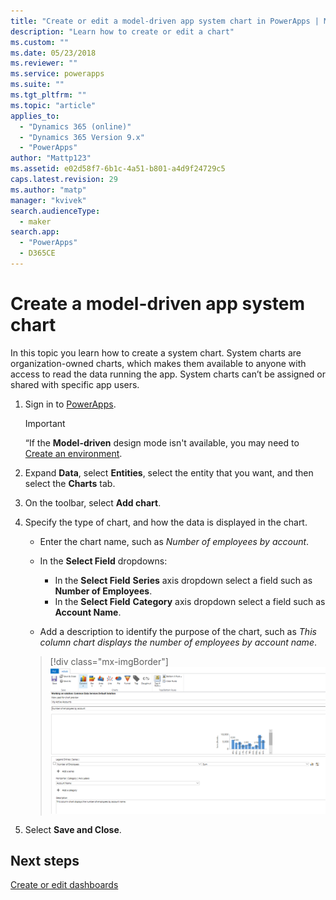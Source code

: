 ```yaml
---
title: "Create or edit a model-driven app system chart in PowerApps | MicrosoftDocs"
description: "Learn how to create or edit a chart"
ms.custom: ""
ms.date: 05/23/2018
ms.reviewer: ""
ms.service: powerapps
ms.suite: ""
ms.tgt_pltfrm: ""
ms.topic: "article"
applies_to: 
  - "Dynamics 365 (online)"
  - "Dynamics 365 Version 9.x"
  - "PowerApps"
author: "Mattp123"
ms.assetid: e02d58f7-6b1c-4a51-b801-a4d9f24729c5
caps.latest.revision: 29
ms.author: "matp"
manager: "kvivek"
search.audienceType: 
  - maker
search.app: 
  - "PowerApps"
  - D365CE
---
```

# Create a model-driven app system chart

In this topic you learn how to create a system chart. System charts are organization-owned charts, which makes them available to anyone with access to read the data running the app. System charts can’t be assigned or shared with specific app users.  
  
1. Sign in to [PowerApps](https://web.powerapps.com/?utm_source=padocs&utm_medium=linkinadoc&utm_campaign=referralsfromdoc).  

    > [!IMPORTANT]
    > “If the **Model-driven** design mode isn't available, you may need to [Create an environment](https://docs.microsoft.com/powerapps/administrator/create-environment).     
  
2. Expand **Data**, select **Entities**, select the entity that you want, and then select the **Charts** tab.  
  
3.  On the toolbar, select **Add chart**.  
  
4.  Specify the type of chart, and how the data is displayed in the chart.  
  
    -   Enter the chart name, such as *Number of employees by account*.  
  
    -   In the **Select Field** dropdowns: 
        - In the **Select Field** **Series** axis dropdown select a field such as **Number of Employees**.  
        - In the **Select Field** **Category** axis dropdown select a field such as **Account Name**.
  
    -   Add a description to identify the purpose of the chart, such as *This column chart displays the number of employees by account name*. 

    > [!div class="mx-imgBorder"] 
    > ![Sample chart](media/sample-chart.png)
  
5.  Select **Save and Close**.  

## Next steps  
[Create or edit dashboards](create-edit-dashboards.md)
